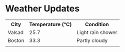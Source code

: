 # Weather Updates

<!-- WEATHER-UPDATE-START -->
<table><tr><th>City</th><th>Temperature (°C)</th><th>Condition</th></tr><tr><td>Valsad</td><td>25.7</td><td>Light rain shower</td></tr><tr><td>Boston</td><td>33.3</td><td>Partly cloudy</td></tr><tr><td></td><td></td><td></td></tr></table>
<!-- WEATHER-UPDATE-END -->
